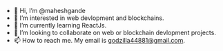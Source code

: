 - 👋 Hi, I’m @maheshgande
- 👀 I’m interested in web devlopment and blockchains.
- 🌱 I’m currently learning ReactJs.
- 💞️ I’m looking to collaborate on web or blockchain devlopment projects.
- 📫 How to reach me. My email is godzilla44881@gmail.com.

<!---
maheshgande/maheshgande is a ✨ special ✨ repository because its `README.md` (this file) appears on your GitHub profile.
You can click the Preview link to take a look at your changes.
--->

